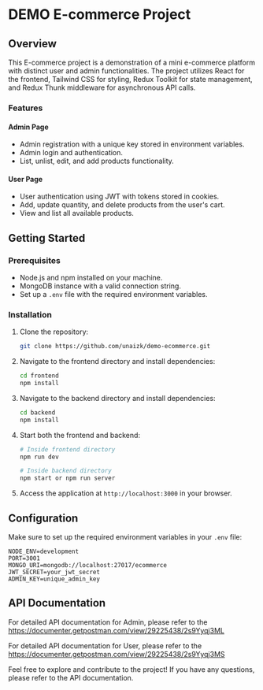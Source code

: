 # DEMO E-commerce Project

## Overview

This E-commerce project is a demonstration of a mini e-commerce platform with distinct user and admin functionalities. The project utilizes React for the frontend, Tailwind CSS for styling, Redux Toolkit for state management, and Redux Thunk middleware for asynchronous API calls.

### Features

#### Admin Page
- Admin registration with a unique key stored in environment variables.
- Admin login and authentication.
- List, unlist, edit, and add products functionality.

#### User Page
- User authentication using JWT with tokens stored in cookies.
- Add, update quantity, and delete products from the user's cart.
- View and list all available products.

## Getting Started

### Prerequisites
- Node.js and npm installed on your machine.
- MongoDB instance with a valid connection string.
- Set up a `.env` file with the required environment variables.

### Installation

1. Clone the repository:
   ```bash
   git clone https://github.com/unaizk/demo-ecommerce.git
   ```

2. Navigate to the frontend directory and install dependencies:
   ```bash
   cd frontend
   npm install
   ```

3. Navigate to the backend directory and install dependencies:
   ```bash
   cd backend
   npm install
   ```

4. Start both the frontend and backend:
   ```bash
   # Inside frontend directory
   npm run dev

   # Inside backend directory
   npm start or npm run server
   ```

5. Access the application at `http://localhost:3000` in your browser.

## Configuration

Make sure to set up the required environment variables in your `.env` file:
```env
NODE_ENV=development
PORT=3001
MONGO_URI=mongodb://localhost:27017/ecommerce
JWT_SECRET=your_jwt_secret
ADMIN_KEY=unique_admin_key
```

## API Documentation

For detailed API documentation for Admin, please refer to the https://documenter.getpostman.com/view/29225438/2s9Yyqj3ML

For detailed API documentation for User, please refer to the https://documenter.getpostman.com/view/29225438/2s9Yyqj3MS

Feel free to explore and contribute to the project! If you have any questions, please refer to the API documentation.
